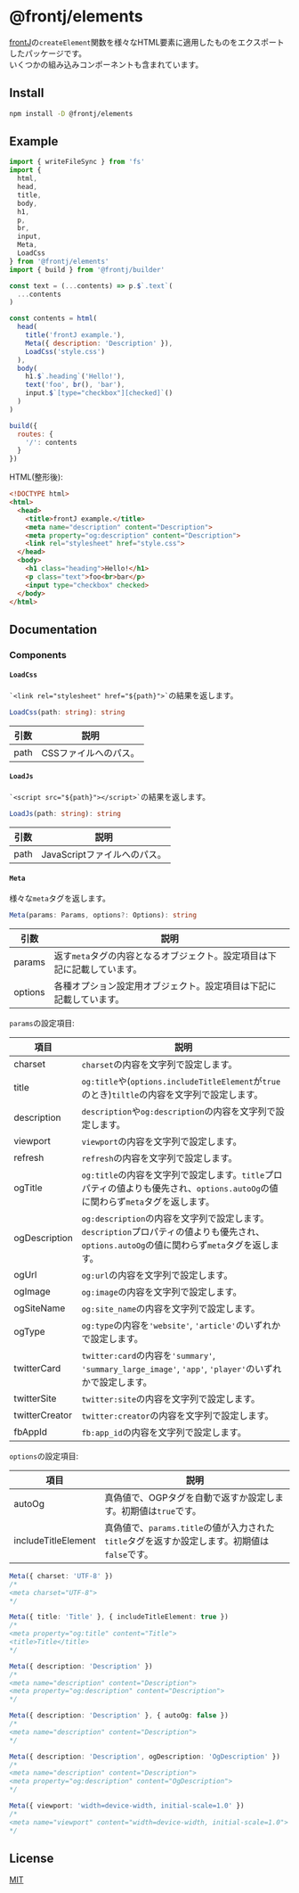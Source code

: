 # @frontj/elements

[frontJ](https://github.com/frontJ/frontJ)の`createElement`関数を様々なHTML要素に適用したものをエクスポートしたパッケージです。<br>
いくつかの組み込みコンポーネントも含まれています。

## Install

```bash
npm install -D @frontj/elements
```

## Example

```javascript
import { writeFileSync } from 'fs'
import {
  html,
  head,
  title,
  body,
  h1,
  p,
  br,
  input,
  Meta,
  LoadCss
} from '@frontj/elements'
import { build } from '@frontj/builder'

const text = (...contents) => p.$`.text`(
  ...contents
)

const contents = html(
  head(
    title('frontJ example.'),
    Meta({ description: 'Description' }),
    LoadCss('style.css')
  ),
  body(
    h1.$`.heading`('Hello!'),
    text('foo', br(), 'bar'),
    input.$`[type="checkbox"][checked]`()
  )
)

build({
  routes: {
    '/': contents
  }
})
```

HTML(整形後):

```html
<!DOCTYPE html>
<html>
  <head>
    <title>frontJ example.</title>
    <meta name="description" content="Description">
    <meta property="og:description" content="Description">
    <link rel="stylesheet" href="style.css">
  </head>
  <body>
    <h1 class="heading">Hello!</h1>
    <p class="text">foo<br>bar</p>
    <input type="checkbox" checked>
  </body>
</html>
```

## Documentation

### Components

#### `LoadCss`

`` `<link rel="stylesheet" href="${path}">` ``の結果を返します。

```typescript
LoadCss(path: string): string
```

| 引数 | 説明 |
| --- | --- |
| path | CSSファイルへのパス。 |

#### `LoadJs`

`` `<script src="${path}"></script>` ``の結果を返します。

```typescript
LoadJs(path: string): string
```

| 引数 | 説明 |
| --- | --- |
| path | JavaScriptファイルへのパス。 |

#### `Meta`

様々な`meta`タグを返します。

```typescript
Meta(params: Params, options?: Options): string
```

| 引数 | 説明 |
| --- | --- |
| params | 返す`meta`タグの内容となるオブジェクト。設定項目は下記に記載しています。 |
| options | 各種オプション設定用オブジェクト。設定項目は下記に記載しています。 |

`params`の設定項目:

| 項目 | 説明 |
| --- | --- |
| charset | `charset`の内容を文字列で設定します。 |
| title | `og:title`や(`options.includeTitleElement`が`true`のとき)`tiltle`の内容を文字列で設定します。 |
| description | `description`や`og:description`の内容を文字列で設定します。 |
| viewport | `viewport`の内容を文字列で設定します。 |
| refresh | `refresh`の内容を文字列で設定します。 |
| ogTitle | `og:title`の内容を文字列で設定します。`title`プロパティの値よりも優先され、`options.autoOg`の値に関わらず`meta`タグを返します。 |
| ogDescription | `og:description`の内容を文字列で設定します。`description`プロパティの値よりも優先され、`options.autoOg`の値に関わらず`meta`タグを返します。 |
| ogUrl | `og:url`の内容を文字列で設定します。 |
| ogImage | `og:image`の内容を文字列で設定します。 |
| ogSiteName | `og:site_name`の内容を文字列で設定します。 |
| ogType | `og:type`の内容を`'website'`, `'article'`のいずれかで設定します。 |
| twitterCard | `twitter:card`の内容を`'summary'`, `'summary_large_image'`, `'app'`, `'player'`のいずれかで設定します。 |
| twitterSite | `twitter:site`の内容を文字列で設定します。 |
| twitterCreator | `twitter:creator`の内容を文字列で設定します。 |
| fbAppId | `fb:app_id`の内容を文字列で設定します。 |

`options`の設定項目:

| 項目 | 説明 |
| --- | --- |
| autoOg | 真偽値で、OGPタグを自動で返すか設定します。初期値は`true`です。 |
| includeTitleElement | 真偽値で、`params.title`の値が入力された`title`タグを返すか設定します。初期値は`false`です。 |

```typescript
Meta({ charset: 'UTF-8' })
/*
<meta charset="UTF-8">
*/

Meta({ title: 'Title' }, { includeTitleElement: true })
/*
<meta property="og:title" content="Title">
<title>Title</title>
*/

Meta({ description: 'Description' })
/*
<meta name="description" content="Description">
<meta property="og:description" content="Description">
*/

Meta({ description: 'Description' }, { autoOg: false })
/*
<meta name="description" content="Description">
*/

Meta({ description: 'Description', ogDescription: 'OgDescription' })
/*
<meta name="description" content="Description">
<meta property="og:description" content="OgDescription">
*/

Meta({ viewport: 'width=device-width, initial-scale=1.0' })
/*
<meta name="viewport" content="width=device-width, initial-scale=1.0">
*/
```

## License

[MIT](https://github.com/frontJ/elements/blob/master/LICENSE)
